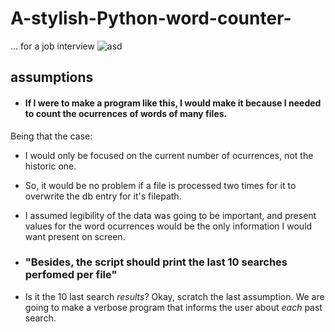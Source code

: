 # A-stylish-Python-word-counter-
... for a job interview
![asd](https://i.imgur.com/qnLVSMc.png)



## assumptions
- #### If I were to make a program like this, I would make it because I needed to count the ocurrences of words of many files.

Being that the case:
- I would only be focused on the current number of ocurrences, not the historic one.
- So, it would be no problem if a file is processed two times for it to overwrite  the db entry for it's filepath.
- I assumed legibility of the data was going to be important, and present values for the word ocurrences would be the only information I would want present on screen.

- ### "Besides, the script should print the last 10 searches perfomed per file"
- Is it the 10 last search _results_? Okay, scratch the last assumption. We are going to make a verbose program that informs the user about _each_ past search.
